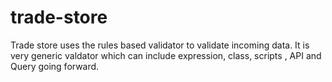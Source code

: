 # trade-store
Trade store uses the rules based validator to validate incoming data. It is very generic valdator which can include expression, class, scripts , API and Query going forward.
